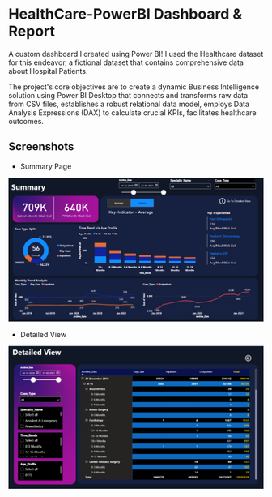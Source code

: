 # HealthCare-PowerBI Dashboard & Report


A custom dashboard I created using Power BI! I used the Healthcare dataset for this endeavor, a fictional dataset that contains comprehensive data about Hospital Patients. 

The project's core objectives are to create a dynamic Business Intelligence solution using Power BI Desktop that connects and transforms raw data from CSV files, establishes a robust relational data model, employs Data Analysis Expressions (DAX) to calculate crucial KPIs, facilitates healthcare outcomes.

## Screenshots

- Summary Page

![](Hospital/1.png)

- Detailed View

![](Hospital/2.png)
